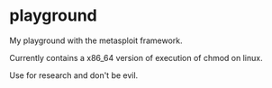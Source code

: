 playground
==========

My playground with the metasploit framework.

Currently contains a x86_64 version of execution of chmod on linux.

Use for research and don't be evil.

